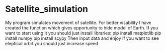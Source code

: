 # Satellite_simulation
My program simulates movement of satellite. For better visability I have created the function which gives opportunity to hide model of Earth.
If you want to start using it you should just install libraries:
pip install matplotlib
pip install numpy
pip install scypy
Then input data and enjoy
if you want to see eleptical orbit you should just increase speed
